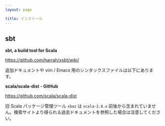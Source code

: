 ```yaml
---
layout: page

title: インストール
---
```


## sbt

**sbt, a build tool for Scala**

<https://github.com/harrah/xsbt/wiki/>

追加ドキュメントや vim / Emacs 用のシンタックスファイルは以下にあります。

**scala/scala-dist - GitHub**

<https://github.com/scala/scala-dist>

旧 Scala パッケージ管理ツール `sbaz` は `scala-2.8.x` 前後から含まれていません。検索サイトより得られる過去ドキュメントを参照した場合は注意してください。

